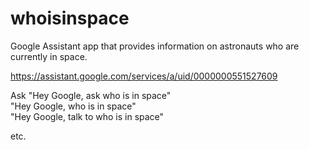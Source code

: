 # whoisinspace
Google Assistant app that provides information on astronauts who are currently in space.

https://assistant.google.com/services/a/uid/0000000551527609

Ask
"Hey Google, ask who is in space"  
"Hey Google, who is in space"  
"Hey Google, talk to who is in space"  

etc.
